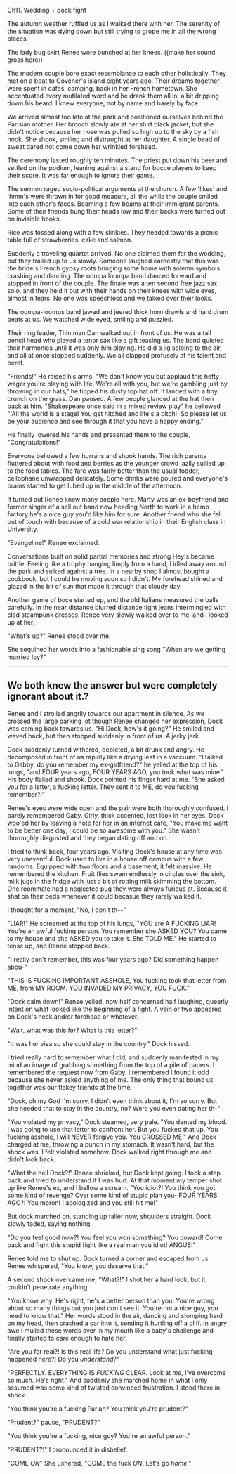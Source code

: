 Ch11. Wedding + dock fight







The autumn weather ruffled us as I walked there with her. The serenity of the situation was dying down but still trying to grope me in all the wrong places.

The lady bug skirt Renee wore bunched at her knees. ((make her sound gross here))

The modern couple bore exact resemblance to each other holistically. They met on a boat to Govener's island eight years ago. Their dreams together were spent in cafes, camping, back in her French hometown. She accentuated every mutilated word and he drank them all in, a bit dripping down his beard. I knew everyone, not by name and barely by face.

We arrived almost too late at the park and positioned ourselves behind the Parisian mother. Her brooch slowly ate at her shirt black jacket, but she didn't notice because her nose was pulled so high up to the sky by a fish hook. She shook, smiling and distraught at her daughter. A single bead of sweat dared not come down her wrinkled forehead.

The ceremony lasted roughly ten minutes. The priest put down his beer and settled on the podium, leaning against a stand for bocce players to keep their score. It was far enough to ignore their game.

The sermon raged socio-political arguments at the church. A few 'likes' and 'hmm's were thrown in for good measure, all the while the couple smiled into each other's faces. Beaming a few beams at their immigrant parents. Some of their friends hung their heads low and their backs were turned out on invisible hooks.

Rice was tossed along with a few slinkies. They headed towards a picnic table full of strawberries, cake and salmon.

Suddenly a traveling quartet arrived. No one claimed them for the wedding, but they trailed up to us slowly. Someone laughed earnestly that this was the bride's French gypsy roots bringing some home with solemn symbols crashing and dancing. The oompa loompa band danced forward and stopped in front of the couple. The finale was a ten second free jazz sax solo, and they held it out with their hands on their knees with wide eyes, almost in tears. No one was speechless and we talked over their looks.





The oompa-loomps band jawed and jeered thick horn drawls and hard drum beats at us. We watched wide eyed, smiling and puzzled.

Their ring leader, Thin man Dan walked out in front of us. He was a tall pencil head who played a tenor sax like a gift teasing us. The band quieted their harmonies until it was only him playing. He did a jig soloing to the air, and all at once stopped suddenly. We all clapped profusely at his talent and beret.

"Friends!" He raised his arms. "We don't know you but applaud this hefty wager you're playing with life. We're all with you, but we're gambling just by throwing in our hats," he tipped his dusty top hat off. It landed with a tiny crunch on the grass. Dan paused. A few people glanced at the hat then back at him. "Shakespeare once said in a mixed review play" he bellowed "'All the world is a stage! You get hitched and life's a bitch!' So please let us be your audience and see through it that you have a happy ending."

He finally lowered his hands and presented them to the couple, "Congratulations!"

Everyone bellowed a few hurrahs and shook hands. The rich parents fluttered about with food and berries as the younger crowd lazily sullied up to the food tables. The fare was fairly better than the usual fodder, cellophane unwrapped delicately. Some drinks were poured and everyone's brains started to get lubed up in the middle of the afternoon.

It turned out Renee knew many people here. Marty was an ex-boyfriend and former singer of a sell out band now heading North to work in a hemp factory he's a nice guy you'd like him for sure. Another friend who she fell out of touch with because of a cold war relationship in their English class in University.

"Evangeline!" Renee exclaimed.







Conversations built on solid partial memories and strong Hey!s became brittle. Feeling like a trophy hanging limply from a hand, I idled away around the park and sulked against a tree. In a nearby shop I almost bought a cookbook, but I could be moving soon so I didn't. My forehead shined and glazed in the bit of sun that made it through that cloudy day.

Another game of boce started up, and the old Italians measured the balls carefully. In the near distance blurred distance tight jeans intermingled with clad steampunk dresses. Renee very slowly walked over to me, and I looked up at her.

"What's up?" Renee stood over me.







She sequined her words into a fashionable sing song "When are we getting married Icy?"


---
We both knew the answer but were completely ignorant about it.?
---











Renee and I strolled angrily towards our apartment in silence. As we crossed the large parking lot though Renee changed her expression, Dock was coming back towards us. "Hi Dock, how's it going?" He smiled and waved back, but then stopped suddenly in front of us. A jerky jerk.

Dock suddenly turned withered, depleted, a bit drunk and angry. He decomposed in front of us rapidly like a drying leaf in a vaccuum. "I talked to Gabby, do you remember my ex-girlfriend?" he yelled at the top of his lungs, "and FOUR years ago, FOUR YEARS AGO, you took what was mine." His body flailed and shook. Dock pointed his finger hard at me. "She asked you for a letter, a fucking letter. They sent it to ME, do you fucking remember?!"

Renee's eyes were wide open and the pair were both thoroughly confused. I barely remembered Gaby. Girly, thick accented, lost look in her eyes. Dock woo'ed her by leaving a note for her in an internet cafe, "You make me want to be better one day, I could be so awesome with you." She wasn't thoroughly disgusted and they began dating off and on.

I tried to think back, four years ago. Visiting Dock's house at any time was very uneventful. Dock used to live in a house off campus with a few randoms. Equipped with two floors and a basement, it felt massive. He remembered the kitchen. Fruit flies swam endlessly in circles over the sink, milk jugs in the fridge with just a bit of rotting milk skimming the bottom. One roommate had a neglected pug they were always furious at. Because it shat on their beds whenever it could becasue they rarely walked it.

I thought for a moment, "No, I don't th--"

"LIAR!" He screamed at the top of his lungs, "YOU are A FUCKING LIAR! You're an awful fucking person. You remember she ASKED YOU? You came to my house and she ASKED you to take it. She TOLD ME." He started to tense up, and Renee stepped back.

"I really don't remember, this was four years ago? Did something happen abou-"

"THIS IS FUCKING IMPORTANT ASSHOLE, You fucking took that letter from ME, from MY ROOM. YOU INVADED MY PRIVACY, YOU FUCK."

"Dock calm down!" Renee yelled, now half concerned half laughing, queerly intent on what looked like the beginning of a fight. A vein or two appeared on Dock's neck and/or forehead or whatever.

"Wait, what was this for? What is this letter?"

"It was her visa so she could stay in the country." Dock hissed.

I tried really hard to remember what I did, and suddenly manifested in my mind an image of grabbing something from the top of a pile of papers. I remembered the request now from Gaby. I remembered I found it odd because she never asked anything of me. The only thing that bound us together was our flakey friends at the time.

"Dock, oh my God I'm sorry, I didn't even think about it, I'm so sorry. But she needed that to stay in the country, no? Were you even dating her th-"

"You violated my privacy," Dock steamed, very pale. "You dented my blood. I was going to use that letter to confront her. But you fucked that up. You fucking asshole, I will NEVER forgive you. You CROSSED ME." And Dock charged at me, throwing a punch in my stomach. It wasn't hard, but the shock was. I felt violated somehow. Dock walked right through me and didn't look back.

"What the hell Dock?!" Renee shrieked, but Dock kept going. I took a step back and tried to understand if I was hurt. At that moment my temper shot up like Renee's ex, and I bellow a scream. "You idiot?! You think you got some kind of revenge? Over some kind of stupid plan you- FOUR YEARS AGO?! You moron! I apologized and you still hit me!"

But dock marched on, standing up taller now, shoulders straight. Dock slowly faded, saying nothing.

"Do you feel good now?! You feel you won something? You coward! Come back and fight this stupid fight like a real man you idiot! ANGUS!"

Renee told me to shut up. Dock turned a corner and escaped from us. Renee whispered, "You know, you deserve that."

A second shock overcame me, "What?!" I shot her a hard look, but it couldn't penetrate anything.

"You know why. He's right, he's a better person than you. You're wrong about so many things but you just don't see it. You're not a nice guy, you need to know that." Her words stood in the air, dancing and stomping hard on my head, then crashed a car into it, sending it hurtling off a cliff. In angry awe I mulled these words over in my mouth like a baby's challenge and finally started to care enough to hate her.

"Are you for real?! Is this real life? Do you understand what just fucking happened here?! Do you _understand_?"

"PERFECTLY. EVERYTHING IS _FUCKING_ CLEAR. Look at _me_, I've overcome so much. He's right." And suddenly she marched home in what I only assumed was some kind of twisted convinced frustration. I stood there in shock.

"You think you're a fucking Pariah? You think you're prudent?"

"Prudent?" pause, "PRUDENT?"

"You think you're a fucking, nice guy? You're an awful person."

"PRUDENT?!" I pronounced it in disbelief.

"COME _ON_" She ushered, "COME the fuck _ON_. Let's go _home_."
